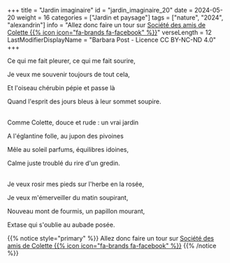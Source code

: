 +++
title = "Jardin imaginaire"
id = "jardin_imaginaire_20"
date = 2024-05-20
weight = 16
categories = ["Jardin et paysage"]
tags = ["nature", "2024", "alexandrin"]
info = "Allez donc faire un tour sur [Société des amis de Colette {{% icon icon=\"fa-brands fa-facebook\" %}}](https://www.facebook.com/amisdecolette)"
verseLength = 12
LastModifierDisplayName = "Barbara Post - Licence CC BY-NC-ND 4.0"
+++

Ce qui me fait pleurer, ce qui me fait sourire,

Je veux me souvenir toujours de tout cela,

Et l'oiseau chérubin pépie et passe là

Quand l'esprit des jours bleus à leur sommet soupire.

 \
Comme Colette, douce et rude : un vrai jardin

A l'églantine folle, au jupon des pivoines

Mêle au soleil parfums, équilibres idoines,

Calme juste troublé du rire d'un gredin.

 \
Je veux rosir mes pieds sur l'herbe en la rosée,

Je veux m'émerveiller du matin soupirant,

Nouveau mont de fourmis, un papillon mourant,

Extase qui s'oublie au aubade posée.

{{% notice style="primary" %}}
Allez donc faire un tour sur [Société des amis de Colette {{% icon icon="fa-brands fa-facebook" %}}](https://www.facebook.com/amisdecolette)
{{% /notice %}}
